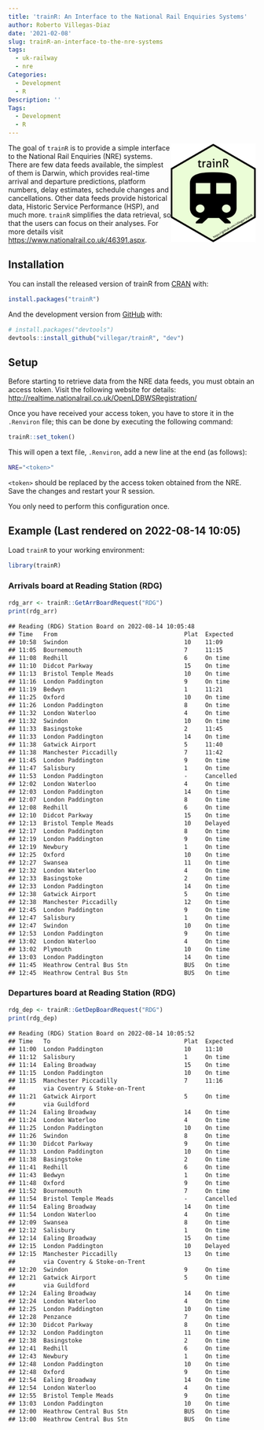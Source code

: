 ```yaml
---
title: 'trainR: An Interface to the National Rail Enquiries Systems'
author: Roberto Villegas-Diaz
date: '2021-02-08'
slug: trainR-an-interface-to-the-nre-systems
tags:
  - uk-railway
  - nre
Categories:
  - Development
  - R
Description: ''
Tags:
  - Development
  - R
---
```


<img src="https://raw.githubusercontent.com/villegar/trainR/main/inst/images/logo.png" alt="logo" align="right" height=200px/>

The goal of `trainR` is to provide a simple interface to the 
National Rail Enquiries (NRE) systems. There are few data feeds 
available, the simplest of them is Darwin, which provides real-time 
arrival and departure predictions, platform numbers, delay estimates, 
schedule changes and cancellations. Other data feeds provide historical 
data, Historic Service Performance (HSP), and much more. `trainR` 
simplifies the data retrieval, so that the users can focus on their 
analyses. For more details visit 
https://www.nationalrail.co.uk/46391.aspx.

## Installation

You can install the released version of trainR from [CRAN](https://CRAN.R-project.org) with:

``` r
install.packages("trainR")
```

And the development version from [GitHub](https://github.com/) with:

``` r
# install.packages("devtools")
devtools::install_github("villegar/trainR", "dev")
```

## Setup
Before starting to retrieve data from the NRE data feeds, you must obtain an access token. 
Visit the following website for details: http://realtime.nationalrail.co.uk/OpenLDBWSRegistration/

Once you have received your access token, you have to store it in the `.Renviron` file; this can be 
done by executing the following command:


```r
trainR::set_token()
```

This will open a text file, `.Renviron`, add a new line at the end (as follows):

```bash
NRE="<token>"
```

`<token>` should be replaced by the access token obtained from the NRE. Save the changes and restart 
your R session.

You only need to perform this configuration once.

## Example (Last rendered on 2022-08-14 10:05)

Load `trainR` to your working environment:

```r
library(trainR)
```

### Arrivals board at Reading Station (RDG)


```r
rdg_arr <- trainR::GetArrBoardRequest("RDG")
print(rdg_arr)
```

```
## Reading (RDG) Station Board on 2022-08-14 10:05:48
## Time   From                                    Plat  Expected
## 10:58  Swindon                                 10    11:09
## 11:05  Bournemouth                             7     11:15
## 11:08  Redhill                                 6     On time
## 11:10  Didcot Parkway                          15    On time
## 11:13  Bristol Temple Meads                    10    On time
## 11:16  London Paddington                       9     On time
## 11:19  Bedwyn                                  1     11:21
## 11:25  Oxford                                  10    On time
## 11:26  London Paddington                       8     On time
## 11:32  London Waterloo                         4     On time
## 11:32  Swindon                                 10    On time
## 11:33  Basingstoke                             2     11:45
## 11:33  London Paddington                       14    On time
## 11:38  Gatwick Airport                         5     11:40
## 11:38  Manchester Piccadilly                   7     11:42
## 11:45  London Paddington                       9     On time
## 11:47  Salisbury                               1     On time
## 11:53  London Paddington                       -     Cancelled
## 12:02  London Waterloo                         4     On time
## 12:03  London Paddington                       14    On time
## 12:07  London Paddington                       8     On time
## 12:08  Redhill                                 6     On time
## 12:10  Didcot Parkway                          15    On time
## 12:13  Bristol Temple Meads                    10    Delayed
## 12:17  London Paddington                       8     On time
## 12:19  London Paddington                       9     On time
## 12:19  Newbury                                 1     On time
## 12:25  Oxford                                  10    On time
## 12:27  Swansea                                 11    On time
## 12:32  London Waterloo                         4     On time
## 12:33  Basingstoke                             2     On time
## 12:33  London Paddington                       14    On time
## 12:38  Gatwick Airport                         5     On time
## 12:38  Manchester Piccadilly                   12    On time
## 12:45  London Paddington                       9     On time
## 12:47  Salisbury                               1     On time
## 12:47  Swindon                                 10    On time
## 12:53  London Paddington                       9     On time
## 13:02  London Waterloo                         4     On time
## 13:02  Plymouth                                10    On time
## 13:03  London Paddington                       14    On time
## 11:45  Heathrow Central Bus Stn                BUS   On time
## 12:45  Heathrow Central Bus Stn                BUS   On time
```

### Departures board at Reading Station (RDG)


```r
rdg_dep <- trainR::GetDepBoardRequest("RDG")
print(rdg_dep)
```

```
## Reading (RDG) Station Board on 2022-08-14 10:05:52
## Time   To                                      Plat  Expected
## 11:00  London Paddington                       10    11:10
## 11:12  Salisbury                               1     On time
## 11:14  Ealing Broadway                         15    On time
## 11:15  London Paddington                       10    On time
## 11:15  Manchester Piccadilly                   7     11:16
##        via Coventry & Stoke-on-Trent           
## 11:21  Gatwick Airport                         5     On time
##        via Guildford                           
## 11:24  Ealing Broadway                         14    On time
## 11:24  London Waterloo                         4     On time
## 11:25  London Paddington                       10    On time
## 11:26  Swindon                                 8     On time
## 11:30  Didcot Parkway                          9     On time
## 11:33  London Paddington                       10    On time
## 11:38  Basingstoke                             2     On time
## 11:41  Redhill                                 6     On time
## 11:43  Bedwyn                                  1     On time
## 11:48  Oxford                                  9     On time
## 11:52  Bournemouth                             7     On time
## 11:54  Bristol Temple Meads                    -     Cancelled
## 11:54  Ealing Broadway                         14    On time
## 11:54  London Waterloo                         4     On time
## 12:09  Swansea                                 8     On time
## 12:12  Salisbury                               1     On time
## 12:14  Ealing Broadway                         15    On time
## 12:15  London Paddington                       10    Delayed
## 12:15  Manchester Piccadilly                   13    On time
##        via Coventry & Stoke-on-Trent           
## 12:20  Swindon                                 9     On time
## 12:21  Gatwick Airport                         5     On time
##        via Guildford                           
## 12:24  Ealing Broadway                         14    On time
## 12:24  London Waterloo                         4     On time
## 12:25  London Paddington                       10    On time
## 12:28  Penzance                                7     On time
## 12:30  Didcot Parkway                          8     On time
## 12:32  London Paddington                       11    On time
## 12:38  Basingstoke                             2     On time
## 12:41  Redhill                                 6     On time
## 12:43  Newbury                                 1     On time
## 12:48  London Paddington                       10    On time
## 12:48  Oxford                                  9     On time
## 12:54  Ealing Broadway                         14    On time
## 12:54  London Waterloo                         4     On time
## 12:55  Bristol Temple Meads                    9     On time
## 13:03  London Paddington                       10    On time
## 12:00  Heathrow Central Bus Stn                BUS   On time
## 13:00  Heathrow Central Bus Stn                BUS   On time
```
